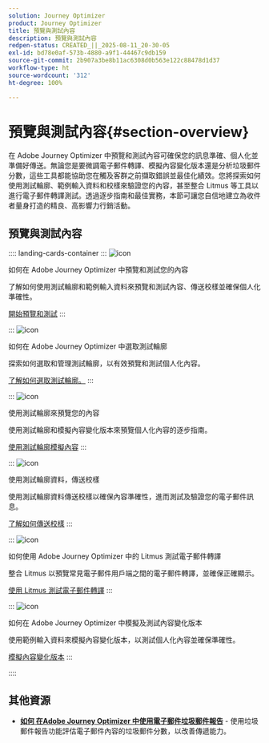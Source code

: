 ```yaml
---
solution: Journey Optimizer
product: Journey Optimizer
title: 預覽與測試內容
description: 預覽與測試內容
redpen-status: CREATED_||_2025-08-11_20-30-05
exl-id: bd78e0af-573b-4880-a9f1-44467c9db159
source-git-commit: 2b907a3be8b11ac6308d0b563e122c88478d1d37
workflow-type: ht
source-wordcount: '312'
ht-degree: 100%

---
```


# 預覽與測試內容{#section-overview}

在 Adobe Journey Optimizer 中預覽和測試內容可確保您的訊息準確、個人化並準備好傳送。無論您是要微調電子郵件轉譯、模擬內容變化版本還是分析垃圾郵件分數，這些工具都能協助您在觸及客群之前擷取錯誤並最佳化績效。您將探索如何使用測試輪廓、範例輸入資料和校樣來驗證您的內容，甚至整合 Litmus 等工具以進行電子郵件轉譯測試。透過逐步指南和最佳實務，本節可讓您自信地建立為收件者量身打造的精良、高影響力行銷活動。

## 預覽與測試內容

:::: landing-cards-container
:::
![icon](https://cdn.experienceleague.adobe.com/icons/circle-play.svg)

如何在 Adobe Journey Optimizer 中預覽和測試您的內容

了解如何使用測試輪廓和範例輸入資料來預覽和測試內容、傳送校樣並確保個人化準確性。

[開始預覽和測試](../using/content-management/preview-test.md)
:::

:::
![icon](https://cdn.experienceleague.adobe.com/icons/list-check.svg)

如何在 Adobe Journey Optimizer 中選取測試輪廓

探索如何選取和管理測試輪廓，以有效預覽和測試個人化內容。

[了解如何選取測試輪廓。](../using/content-management/test-profiles.md)
:::

:::
![icon](https://cdn.experienceleague.adobe.com/icons/bullseye.svg)

使用測試輪廓來預覽您的內容

使用測試輪廓和模擬內容變化版本來預覽個人化內容的逐步指南。

[使用測試輪廓模擬內容](../using/content-management/preview.md)
:::

:::
![icon](https://cdn.experienceleague.adobe.com/icons/envelope.svg)

使用測試輪廓資料，傳送校樣

使用測試輪廓資料傳送校樣以確保內容準確性，進而測試及驗證您的電子郵件訊息。

[了解如何傳送校樣](../using/content-management/proofs.md)
:::

:::
![icon](https://cdn.experienceleague.adobe.com/icons/eye.svg)

如何使用 Adobe Journey Optimizer 中的 Litmus 測試電子郵件轉譯

整合 Litmus 以預覽常見電子郵件用戶端之間的電子郵件轉譯，並確保正確顯示。

[使用 Litmus 測試電子郵件轉譯](../using/content-management/rendering.md)
:::

:::
![icon](https://cdn.experienceleague.adobe.com/icons/code-branch.svg)

如何在 Adobe Journey Optimizer 中模擬及測試內容變化版本

使用範例輸入資料來模擬內容變化版本，以測試個人化內容並確保準確性。

[模擬內容變化版本](../using/test-approve/simulate-sample-input.md)
:::

::::


## 其他資源

- **[如何 在Adobe Journey Optimizer 中使用電子郵件垃圾郵件報告](../using/content-management/spam-report.md)** - 使用垃圾郵件報告功能評估電子郵件內容的垃圾郵件分數，以改善傳遞能力。

